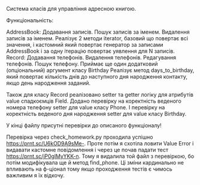 Система класів для управління адресною книгою.

Функціональність:

AddressBook:
    Додавання записів.
    Пошук записів за іменем.
    Видалення записів за іменем.
    Реалізує 2 методи iterator, базовий що повертає всі значення, 
    і кастомний який повертає генератор за записами AddressBook і за одну ітерацію повертає уявлення для N записів.
Record:
    Додавання телефонів.
    Видалення телефонів.
    Редагування телефонів.
    Пошук телефону.
    Приймає ще один додатковий (опціональний) аргумент класу Birthday
    Реалізує метод days_to_birthday, 
    який повертає кількість днів до наступного дня народження контакту, якщо день народження заданий.


Також для класу Record реалізовано setter та getter логіку для атрибутів value спадкоємців Field.
Додано перевірку на коректність веденого номера телефону setter для value класу Phone.
І перевірку на коректність веденого дня народження setter для value класу Birthday.

У кінці файлу присутні перевірки до описаного функціоналу!

Перевірка через check_homework.py проходила успішно https://prnt.sc/U6kOD9A9sMe-. Проте потім я схотіла ловити Value Error і видавати кастомне повідомлення і через це почав падати тест https://prnt.sc/jP0glMyYKK-n. Тому я видалила той файл з перевіркою, бо потім модифікувала ще й метод find_phone. Ці зміни кардинально не впливають на ф-ціонал тому якщо проходження тестів є чимось важливим я їх відкочу. 